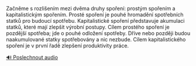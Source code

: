
Začněme s rozlišením mezi dvěma druhy spoření: prostým spořením a kapitalistickým spořením. Prosté spoření je pouhé hromadění spotřebních statků pro budoucí spotřebu. Kapitalistické spoření představuje akumulaci statků, které mají zlepšit výrobní postupy. Cílem prostého spoření je pozdější spotřeba; jde o pouhé odložení spotřeby. Dříve nebo později budou naakumulované statky spotřebovány a nic nezbude. Cílem kapitalistického spoření je v první řadě zlepšení produktivity práce.

[🔊 Poslechnout audio](/data/7-paragraphs/audio/chapter_95/para_006-Zanme-s-rozlienm-mezi-dvma-druhy-spoen-pro.mp3)
